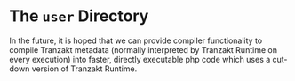 # The `user` Directory
In the future, it is hoped that we can provide compiler functionality to compile
Tranzakt metadata (normally interpreted by Tranzakt Runtime on every execution)
into faster, directly executable php code which uses a cut-down version of
Tranzakt Runtime.
